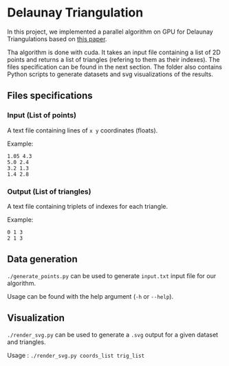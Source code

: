 # Delaunay Triangulation

In this project, we implemented a parallel algorithm on GPU for Delaunay Triangulations based on [this paper](https://membres-ljk.imag.fr/Christophe.Picard/teaching/gp-gpu/References/lee-1997-IEEE.pdf).

Tha algorithm is done with cuda. It takes an input file containing a list of 2D points and returns a list of triangles (refering to them as their indexes). The files specification can be found in the next section. The folder also contains Python scripts to generate datasets and svg visualizations of the results.

## Files specifications

### Input (List of points)

A text file containing lines of `x y` coordinates (floats).

Example:
```
1.05 4.3
5.0 2.4
3.2 1.3
1.4 2.8
```

### Output (List of triangles)

A text file containing triplets of indexes for each triangle.

Example:
```
0 1 3
2 1 3
```

## Data generation

`./generate_points.py` can be used to generate `input.txt` input file for our algorithm.

Usage can be found with the help argument (`-h` or `--help`).

## Visualization

`./render_svg.py` can be used to generate a `.svg` output for a given dataset and triangles.

Usage : `./render_svg.py coords_list trig_list`
